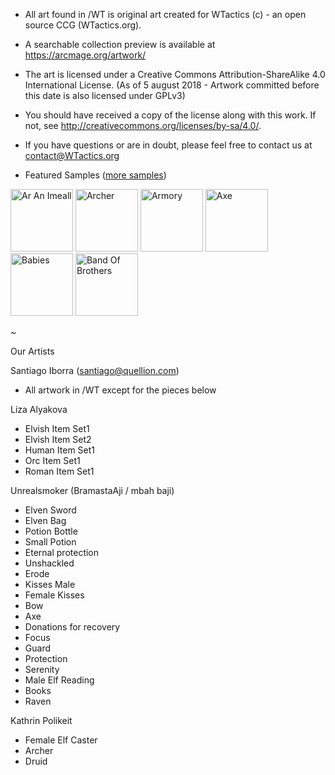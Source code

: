 -	All art found in /WT is original art created for WTactics (c) - 
    an open source CCG (WTactics.org). 
	
-   A searchable collection preview is available at https://arcmage.org/artwork/
	
-   The art is licensed under a
    Creative Commons Attribution-ShareAlike 4.0 International License.
	(As of 5 august 2018 - Artwork committed before this date is also licensed under GPLv3)
	
-   You should have received a copy of the license along with this
    work. If not, see <http://creativecommons.org/licenses/by-sa/4.0/>.
	
-	If you have questions or are in doubt, please feel free to contact us at
	contact@WTactics.org 

-   Featured Samples ([more samples](SAMPLES.MD))
<p float="left">
<img height="100px" src="/WT/Ancestral%20Spirit%20Tree/Ancestral%20Spirit%20Tree_150.png?raw=true"  Alt="Ar An Imeall"/>
<img height="100px" src="/WT/Ar%20An%20Imeall/Ar%20An%20Imeall_150.png?raw=true"  Alt="Archer"/>
<img height="100px" src="/WT/Archer/Archer_150.png?raw=true"  Alt="Armory"/>
<img height="100px" src="/WT/Armory/Armory_150.png?raw=true"  Alt="Axe"/>
<img height="100px" src="/WT/Axe/Axe_150.png?raw=true"  Alt="Babies"/>
<img height="100px" src="/WT/Babies/Babies_150.png?raw=true"  Alt="Band Of Brothers"/>
</p>
	
~

Our Artists
 
Santiago Iborra (santiago@quellion.com) 
 - All artwork in /WT except for the pieces below

Liza Alyakova
 - Elvish Item Set1
 - Elvish Item Set2
 - Human Item Set1
 - Orc Item Set1
 - Roman Item Set1
 
Unrealsmoker (BramastaAji / mbah baji)
 - Elven Sword
 - Elven Bag
 - Potion Bottle
 - Small Potion
 - Eternal protection 
 - Unshackled
 - Erode
 - Kisses Male
 - Female Kisses
 - Bow
 - Axe
 - Donations for recovery
 - Focus
 - Guard
 - Protection
 - Serenity
 - Male Elf Reading
 - Books
 - Raven
 
Kathrin Polikeit
 - Female Elf Caster
 - Archer
 - Druid
